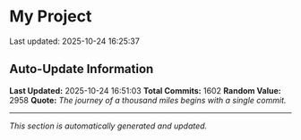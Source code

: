 # My Project


Last updated: 2025-10-24 16:25:37









































































































































































































































































































































































































































































































































































































































































































































































































































































































































































































































































































































































































































































































































































































































































































































































































































































































































































































































































































































































































































































## Auto-Update Information

**Last Updated:** 2025-10-24 16:51:03
**Total Commits:** 1602
**Random Value:** 2958
**Quote:** _The journey of a thousand miles begins with a single commit._

---
_This section is automatically generated and updated._
